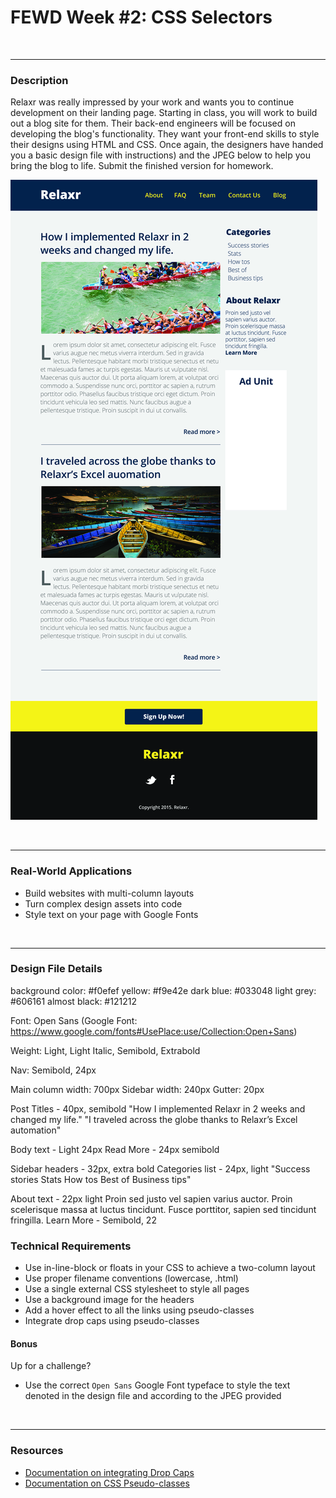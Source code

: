 # FEWD Week #2: CSS Selectors


<br>

---


### Description


Relaxr was really impressed by your work and wants you to continue development on their landing page. Starting in class, you will work to build out a blog site for them. Their back-end engineers will be focused on developing the blog's functionality. They want your front-end skills to style their designs using HTML and CSS. Once again, the designers have handed you a basic design file with instructions) and the JPEG below to help you bring the blog to life. Submit the finished version for homework.

![Relaxr Blog](relaxr_blog.jpg)

<br>

---


### Real-World Applications

- Build websites with multi-column layouts
- Turn complex design assets into code
- Style text on your page with Google Fonts

<br>

---

### Design File Details

background color: #f0efef
yellow: #f9e42e
dark blue: #033048
light grey: #606161
almost black: #121212

Font: Open Sans (Google Font: https://www.google.com/fonts#UsePlace:use/Collection:Open+Sans)

<link href="https://fonts.googleapis.com/css?family=Open+Sans:300,400,600,800" rel="stylesheet">

Weight: Light, Light Italic, Semibold, Extrabold

Nav: Semibold, 24px

Main column width: 700px
Sidebar width: 240px
Gutter: 20px

Post Titles - 40px, semibold
"How I implemented Relaxr in 2 weeks and changed my life."
"I traveled across the globe thanks to Relaxr’s Excel automation"

Body text - Light 24px
Read More - 24px semibold

Sidebar headers - 32px, extra bold
Categories list - 24px, light
"Success stories
Stats
How tos
Best of
Business tips"

About text - 22px light
Proin sed justo vel sapien varius auctor. Proin scelerisque massa at luctus tincidunt. Fusce porttitor, sapien sed tincidunt fringilla.
Learn More - Semibold, 22



### Technical Requirements

- Use in-line-block or floats in your CSS to achieve a two-column layout
- Use proper filename conventions (lowercase, .html)
- Use a single external CSS stylesheet to style all pages
- Use a background image for the headers
- Add a hover effect to all the links using pseudo-classes
- Integrate drop caps using pseudo-classes


#### Bonus
Up for a challenge?
- Use the correct ```Open Sans``` Google Font typeface to style the text denoted in the design file and according to the JPEG provided
<br>

---

### Resources

- [Documentation on integrating Drop Caps](https://css-tricks.com/snippets/css/drop-caps/)
- [Documentation on CSS Pseudo-classes](http://www.w3schools.com/CSS/CSS_pseudo_classes.asp)


